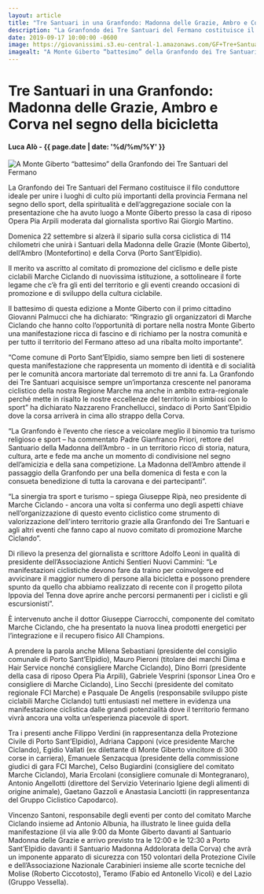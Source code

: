```yaml
---
layout: article
title: "Tre Santuari in una Granfondo: Madonna delle Grazie, Ambro e Corva nel segno della bicicletta"
description: "La Granfondo dei Tre Santuari del Fermano costituisce il filo conduttore ideale per unire i luoghi di culto più importanti della provincia Fermana nel segno dello sport, della spiritualità e dell’aggregazione sociale con la presentazione che ha avuto luogo a Monte Giberto presso la casa di riposo Opera Pia Arpili moderata dal giornalista sportivo Rai Giorgio Martino."
date: 2019-09-17 10:00:00 -0600
image: https://giovanissimi.s3.eu-central-1.amazonaws.com/GF+Tre+Santuari+del+Fermano+17092019+scrittore-giornalista+Adolfo+Leoni.jpeg
imagealt: "A Monte Giberto “battesimo” della Granfondo dei Tre Santuari del Fermano"
---
```


# Tre Santuari in una Granfondo: Madonna delle Grazie, Ambro e Corva nel segno della bicicletta

#### Luca Alò - {{ page.date | date: '%d/%m/%Y' }}

![A Monte Giberto “battesimo” della Granfondo dei Tre Santuari del Fermano](https://giovanissimi.s3.eu-central-1.amazonaws.com/GF+Tre+Santuari+del+Fermano+17092019+scrittore-giornalista+Adolfo+Leoni.jpeg)

La Granfondo dei Tre Santuari del Fermano costituisce il filo conduttore ideale per unire i luoghi di culto più importanti della provincia Fermana nel segno dello sport, della spiritualità e dell’aggregazione sociale con la presentazione che ha avuto luogo a Monte Giberto presso la casa di riposo Opera Pia Arpili moderata dal giornalista sportivo Rai Giorgio Martino.

Domenica 22 settembre si alzerà il sipario sulla corsa ciclistica di 114 chilometri che unirà i Santuari della Madonna delle Grazie (Monte Giberto), dell’Ambro (Montefortino) e della Corva (Porto Sant’Elpidio).

Il merito va ascritto al comitato di promozione del ciclismo e delle piste ciclabili Marche Ciclando di nuovissima istituzione, a sottolineare il forte legame che c’è fra gli enti del territorio e gli eventi creando occasioni di promozione e di sviluppo della cultura ciclabile.

Il battesimo di questa edizione a Monte Giberto con il primo cittadino Giovanni Palmucci che ha dichiarato: “Ringrazio gli organizzatori di Marche Ciclando che hanno colto l’opportunità di portare nella nostra Monte Giberto una manifestazione ricca di fascino e di richiamo per la nostra comunità e per tutto il territorio del Fermano atteso ad una ribalta molto importante”.

“Come comune di Porto Sant’Elpidio, siamo sempre ben lieti di sostenere questa manifestazione che rappresenta un momento di identità e di socialità per le comunità ancora martoriate dal terremoto di tre anni fa. La Granfondo dei Tre Santuari acquisisce sempre un’importanza crescente nel panorama ciclistico della nostra Regione Marche ma anche in ambito extra-regionale perché mette in risalto le nostre eccellenze del territorio in simbiosi con lo sport” ha dichiarato Nazzareno Franchellucci, sindaco di Porto Sant’Elpidio dove la corsa arriverà in cima allo strappo della Corva.

“La Granfondo è l’evento che riesce a veicolare meglio il binomio tra turismo religioso e sport – ha commentato Padre Gianfranco Priori, rettore del Santuario della Madonna dell’Ambro - in un territorio ricco di storia, natura, cultura, arte e fede ma anche un momento di condivisione nel segno dell’amicizia e della sana competizione. La Madonna dell’Ambro attende il passaggio della Granfondo per una bella domenica di festa e con la consueta benedizione di tutta la carovana e dei partecipanti”.

“La sinergia tra sport e turismo – spiega Giuseppe Ripà, neo presidente di Marche Ciclando - ancora una volta si conferma uno degli aspetti chiave nell’organizzazione di questo evento ciclistico come strumento di valorizzazione dell'intero territorio grazie alla Granfondo dei Tre Santuari e agli altri eventi che fanno capo al nuovo comitato di promozione Marche Ciclando”.

Di rilievo la presenza del giornalista e scrittore Adolfo Leoni in qualità di presidente dell’Associazione Antichi Sentieri Nuovi Cammini: “Le manifestazioni ciclistiche devono fare da traino per coinvolgere ed avvicinare il maggior numero di persone alla bicicletta e possono prendere spunto da quello cha abbiamo realizzato di recente con il progetto pilota Ippovia del Tenna dove aprire anche percorsi permanenti per i ciclisti e gli escursionisti”.

È intervenuto anche il dottor Giuseppe Ciarrocchi, componente del comitato Marche Ciclando, che ha presentato la nuova linea prodotti energetici per l’integrazione e il recupero fisico All Champions.

A prendere la parola anche Milena Sebastiani (presidente del consiglio comunale di Porto Sant’Elpidio), Mauro Pieroni (titolare dei marchi Dima e Hair Service nonché consigliere Marche Ciclando), Dino Borri (presidente della casa di riposo Opera Pia Arpili), Gabriele Vesprini (sponsor Linea Oro e consigliere di Marche Ciclando), Lino Secchi (presidente del comitato regionale FCI Marche) e Pasquale De Angelis (responsabile sviluppo piste ciclabili Marche Ciclando) tutti entusiasti nel mettere in evidenza una manifestazione ciclistica dalle grandi potenzialità dove il territorio fermano vivrà ancora una volta un’esperienza piacevole di sport.

Tra i presenti anche Filippo Verdini (in rappresentanza della Protezione Civile di Porto Sant’Elpidio), Adriana Capponi (vice presidente Marche Ciclando), Egidio Vallati (ex dilettante di Monte Giberto vincitore di 300 corse in carriera), Emanuele Senzacqua (presidente della commissione giudici di gara FCI Marche), Celso Bugiardini (consigliere del comitato Marche Ciclando), Maria Ercolani (consigliere comunale di Montegranaro), Antonio Angellotti (direttore del Servizio Veterinario Igiene degli alimenti di origine animale), Gaetano Gazzoli e Anastasia Lanciotti (in rappresentanza del Gruppo Ciclistico Capodarco).

Vincenzo Santoni, responsabile degli eventi per conto del comitato Marche Ciclando insieme ad Antonio Albunia, ha illustrato le linee guida della manifestazione (il via alle 9:00 da Monte Giberto davanti al Santuario Madonna delle Grazie e arrivo previsto tra le 12:00 e le 12:30 a Porto Sant’Elpidio davanti il Santuario Madonna Addolorata della Corva) che avrà un imponente apparato di sicurezza con 150 volontari della Protezione Civile e dell’Associazione Nazionale Carabinieri insieme alle scorte tecniche del Molise (Roberto Ciccotosto), Teramo (Fabio ed Antonello Vicoli) e del Lazio (Gruppo Vessella).
